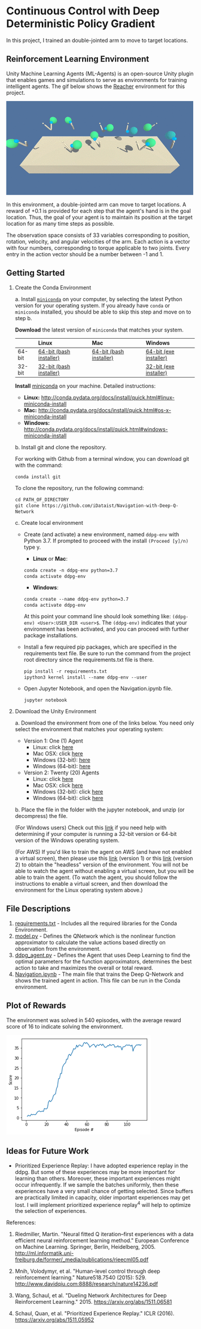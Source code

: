 # Continuous Control with Deep Deterministic Policy Gradient

In this project, I trained an double-jointed arm to move to target locations.

## Reinforcement Learning Environment

Unity Machine Learning Agents (ML-Agents) is an open-source Unity plugin that enables games and simulations to serve as environments for training intelligent agents. The gif below shows the [Reacher](https://github.com/Unity-Technologies/ml-agents/blob/master/docs/Learning-Environment-Examples.md#reacher) environment for this project.

![](reacher.gif)

In this environment, a double-jointed arm can move to target locations. A reward of +0.1 is provided for each step that the agent's hand is in the goal location. Thus, the goal of your agent is to maintain its position at the target location for as many time steps as possible.

The observation space consists of 33 variables corresponding to position, rotation, velocity, and angular velocities of the arm. Each action is a vector with four numbers, corresponding to torque applicable to two joints. Every entry in the action vector should be a number between -1 and 1.

## Getting Started

1. Create the Conda Environment

    a. Install [`miniconda`](http://conda.pydata.org/miniconda.html) on your computer, by selecting the latest Python version for your operating system. If you already have `conda` or `miniconda` installed, you should be able to skip this step and move on to step b.

    **Download** the latest version of `miniconda` that matches your system.

    |        | Linux | Mac | Windows |
    |--------|-------|-----|---------|
    | 64-bit | [64-bit (bash installer)][lin64] | [64-bit (bash installer)][mac64] | [64-bit (exe installer)][win64]
    | 32-bit | [32-bit (bash installer)][lin32] |  | [32-bit (exe installer)][win32]

    [win64]: https://repo.continuum.io/miniconda/Miniconda3-latest-Windows-x86_64.exe
    [win32]: https://repo.continuum.io/miniconda/Miniconda3-latest-Windows-x86.exe
    [mac64]: https://repo.continuum.io/miniconda/Miniconda3-latest-MacOSX-x86_64.sh
    [lin64]: https://repo.continuum.io/miniconda/Miniconda3-latest-Linux-x86_64.sh
    [lin32]: https://repo.continuum.io/miniconda/Miniconda3-latest-Linux-x86.sh

    **Install** [miniconda](http://conda.pydata.org/miniconda.html) on your machine. Detailed instructions:

    - **Linux:** http://conda.pydata.org/docs/install/quick.html#linux-miniconda-install
    - **Mac:** http://conda.pydata.org/docs/install/quick.html#os-x-miniconda-install
    - **Windows:** http://conda.pydata.org/docs/install/quick.html#windows-miniconda-install

    b. Install git and clone the repository.

    For working with Github from a terminal window, you can download git with the command:
    ```
    conda install git
    ```
    To clone the repository, run the following command:
    ```
    cd PATH_OF_DIRECTORY
    git clone https://github.com/iDataist/Navigation-with-Deep-Q-Network
    ```
    c. Create local environment

    - Create (and activate) a new environment, named `ddpg-env` with Python 3.7. If prompted to proceed with the install `(Proceed [y]/n)` type y.

        - __Linux__ or __Mac__:
        ```
        conda create -n ddpg-env python=3.7
        conda activate ddpg-env
        ```
        - __Windows__:
        ```
        conda create --name ddpg-env python=3.7
        conda activate ddpg-env
        ```

        At this point your command line should look something like: `(ddpg-env) <User>:USER_DIR <user>$`. The `(ddpg-env)` indicates that your environment has been activated, and you can proceed with further package installations.

    - Install a few required pip packages, which are specified in the requirements text file. Be sure to run the command from the project root directory since the requirements.txt file is there.
        ```
        pip install -r requirements.txt
        ipython3 kernel install --name ddpg-env --user
        ```
    - Open Jupyter Notebook, and open the Navigation.ipynb file.
        ```
        jupyter notebook
        ```
2. Download the Unity Environment

   a. Download the environment from one of the links below.  You need only select the environment that matches your operating system:

   - Version 1: One (1) Agent
       - Linux: click [here](https://s3-us-west-1.amazonaws.com/udacity-drlnd/P2/Reacher/one_agent/Reacher_Linux.zip)
       - Mac OSX: click [here](https://s3-us-west-1.amazonaws.com/udacity-drlnd/P2/Reacher/one_agent/Reacher.app.zip)
       - Windows (32-bit): [here](https://s3-us-west-1.amazonaws.com/udacity-drlnd/P2/Reacher/one_agent/Reacher_Windows_x86.zip)
       - Windows (64-bit): [here](https://s3-us-west-1.amazonaws.com/udacity-drlnd/P2/Reacher/one_agent/Reacher_Windows_x86_64.zip)
   - Version 2: Twenty (20) Agents
       - Linux: click [here](https://s3-us-west-1.amazonaws.com/udacity-drlnd/P2/Reacher/Reacher_Linux.zip)
       - Mac OSX: click [here](https://s3-us-west-1.amazonaws.com/udacity-drlnd/P2/Reacher/Reacher.app.zip)
       - Windows (32-bit): click [here](https://s3-us-west-1.amazonaws.com/udacity-drlnd/P2/Reacher/Reacher_Windows_x86.zip)
       - Windows (64-bit): click [here](https://s3-us-west-1.amazonaws.com/udacity-drlnd/P2/Reacher/Reacher_Windows_x86_64.zip)

    b. Place the file in the folder with the jupyter notebook, and unzip (or decompress) the file.

    (For Windows users) Check out this [link](https://support.microsoft.com/en-us/help/827218/how-to-determine-whether-a-computer-is-running-a-32-bit-version-or-64) if you need help with determining if your computer is running a 32-bit version or 64-bit version of the Windows operating system.

    (For AWS) If you'd like to train the agent on AWS (and have not enabled a virtual screen), then please use this [link](https://s3-us-west-1.amazonaws.com/udacity-drlnd/P2/Reacher/one_agent/Reacher_Linux_NoVis.zip) (version 1) or this [link](https://s3-us-west-1.amazonaws.com/udacity-drlnd/P2/Reacher/Reacher_Linux_NoVis.zip) (version 2) to obtain the "headless" version of the environment. You will not be able to watch the agent without enabling a virtual screen, but you will be able to train the agent. (To watch the agent, you should follow the instructions to enable a virtual screen, and then download the environment for the Linux operating system above.)


## File Descriptions

1. [requirements.txt](https://github.com/iDataist/Navigation-with-Deep-Q-Network/blob/main/requirements.txt) - Includes all the required libraries for the Conda Environment.
2. [model.py](https://github.com/iDataist/Navigation-with-Deep-Q-Network/blob/main/model.py) - Defines the QNetwork which is the nonlinear function approximator to calculate the value actions based directly on observation from the environment.
3. [ddpg_agent.py](https://github.com/iDataist/Navigation-with-Deep-Q-Network/blob/main/ddpg_agent.py) -  Defines the Agent that uses Deep Learning to find the optimal parameters for the function approximators, determines the best action to take and maximizes the overall or total reward.
4. [Navigation.ipynb](https://github.com/iDataist/Navigation-with-Deep-Q-Network/blob/main/Navigation.ipynb) - The main file that trains the Deep Q-Network and shows the trained agent in action. This file can be run in the Conda environment.

## Plot of Rewards
The environment was solved in 540 episodes, with the average reward score of 16 to indicate solving the environment.

![](score.png)

## Ideas for Future Work

- Prioritized Experience Replay: I have adopted experience replay in the ddpg. But some of these experiences may be more important for learning than others. Moreover, these important experiences might occur infrequently. If we sample the batches uniformly, then these experiences have a very small chance of getting selected. Since buffers are practically limited in capacity, older important experiences may get lost. I will implement prioritized experience replay<sup>4</sup> will help to optimize the selection of experiences.

References:
1. Riedmiller, Martin. "Neural fitted Q iteration–first experiences with a data efficient neural reinforcement learning method." European Conference on Machine Learning. Springer, Berlin, Heidelberg, 2005. http://ml.informatik.uni-freiburg.de/former/_media/publications/rieecml05.pdf

2. Mnih, Volodymyr, et al. "Human-level control through deep reinforcement learning." Nature518.7540 (2015): 529. http://www.davidqiu.com:8888/research/nature14236.pdf

3. Wang, Schaul, et al. "Dueling Network Architectures for Deep Reinforcement Learning." 2015. https://arxiv.org/abs/1511.06581

4. Schaul, Quan, et al. "Prioritized Experience Replay." ICLR (2016). https://arxiv.org/abs/1511.05952

